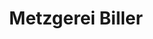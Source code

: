 ---
title: "Metzgerei Biller"
url: /teublitz/metzgerei-biller-regensburger-strasse/
shop: Metzgerei
---